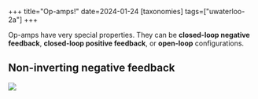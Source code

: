 +++
title="Op-amps!"
date=2024-01-24
[taxonomies]
tags=["uwaterloo-2a"]
+++

Op-amps have very special properties.
They can be **closed-loop negative feedback**, **closed-loop positive feedback**, or **open-loop** configurations.

## Non-inverting negative feedback

<img src="/images/closed-loop-noninverting-amp.webp" />
